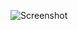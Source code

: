 ![Screenshot](https://raw.githubusercontent.com/Cryakl/Ultimate-RAT-Collection/refs/heads/main/MagicLink/Magiclink%202.35/Screenshot.png)
